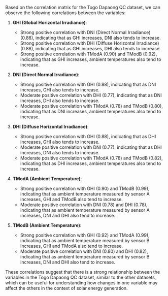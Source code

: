 Based on the correlation matrix for the Togo Dapaong QC dataset, we can observe the following correlations between the variables:

1. **GHI (Global Horizontal Irradiance)**:
   - Strong positive correlation with DNI (Direct Normal Irradiance) (0.88), indicating that as GHI increases, DNI also tends to increase.
   - Strong positive correlation with DHI (Diffuse Horizontal Irradiance) (0.88), indicating that as GHI increases, DHI also tends to increase.
   - Strong positive correlation with TModA (0.90) and TModB (0.92), indicating that as GHI increases, ambient temperatures also tend to increase.

2. **DNI (Direct Normal Irradiance)**:
   - Strong positive correlation with GHI (0.88), indicating that as DNI increases, GHI also tends to increase.
   - Moderate positive correlation with DHI (0.77), indicating that as DNI increases, DHI also tends to increase.
   - Moderate positive correlation with TModA (0.78) and TModB (0.80), indicating that as DNI increases, ambient temperatures also tend to increase.

3. **DHI (Diffuse Horizontal Irradiance)**:
   - Strong positive correlation with GHI (0.88), indicating that as DHI increases, GHI also tends to increase.
   - Moderate positive correlation with DNI (0.77), indicating that as DHI increases, DNI also tends to increase.
   - Moderate positive correlation with TModA (0.78) and TModB (0.82), indicating that as DHI increases, ambient temperatures also tend to increase.

4. **TModA (Ambient Temperature)**:
   - Strong positive correlation with GHI (0.90) and TModB (0.99), indicating that as ambient temperature measured by sensor A increases, GHI and TModB also tend to increase.
   - Moderate positive correlation with DNI (0.78) and DHI (0.78), indicating that as ambient temperature measured by sensor A increases, DNI and DHI also tend to increase.

5. **TModB (Ambient Temperature)**:
   - Strong positive correlation with GHI (0.92) and TModA (0.99), indicating that as ambient temperature measured by sensor B increases, GHI and TModA also tend to increase.
   - Moderate positive correlation with DNI (0.80) and DHI (0.82), indicating that as ambient temperature measured by sensor B increases, DNI and DHI also tend to increase.

These correlations suggest that there is a strong relationship between the variables in the Togo Dapaong QC dataset, similar to the other datasets, which can be useful for understanding how changes in one variable may affect the others in the context of solar energy generation.
